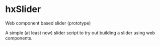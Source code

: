 # hxSlider
Web component based slider (prototype)


A simple (at least now) slider script to try out building a slider using web components.

